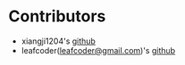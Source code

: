 # Contributors

* xiangji1204's [github](https://github.com/xiangji1204)
* leafcoder(leafcoder@gmail.com)'s [github](https://github.com/leafcoder)
